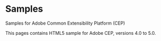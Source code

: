 Samples
=======

Samples for Adobe Common Extensibility Platform (CEP)

This pages contains HTML5 sample for Adobe CEP, versions 4.0 to 5.0. 
